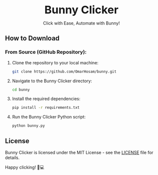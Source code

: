 <div align="center">
  <strong style="font-size: 36px;">Bunny Clicker</strong>
  <br>
  <p>Click with Ease, Automate with Bunny!</p>
</div>

## How to Download

### From Source (GitHub Repository):

1. Clone the repository to your local machine:

    ```bash
    git clone https://github.com/OmarHosam/bunny.git
    ```

2. Navigate to the Bunny Clicker directory:

    ```bash
    cd bunny
    ```

3. Install the required dependencies:

    ```bash
    pip install -r requirements.txt
    ```

4. Run the Bunny Clicker Python script:

    ```bash
    python bunny.py
    ```

## License

Bunny Clicker is licensed under the MIT License - see the [LICENSE](LICENSE) file for details.

Happy clicking! 🐇💻
